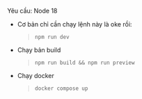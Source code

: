 Yêu cầu: Node 18

- Cơ bản chỉ cần chạy lệnh này là oke rồi:
  > `npm run dev`
- Chạy bản build
  > `npm run build && npm run preview`
- Chạy docker
  > `docker compose up`

